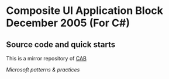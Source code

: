# Composite UI Application Block December 2005 (For C#)
## Source code and quick starts
This is a mirror repository of [CAB](https://docs.microsoft.com/en-us/previous-versions/msp-n-p/ff648747(v=pandp.10))

*Microsoft patterns & practices*
